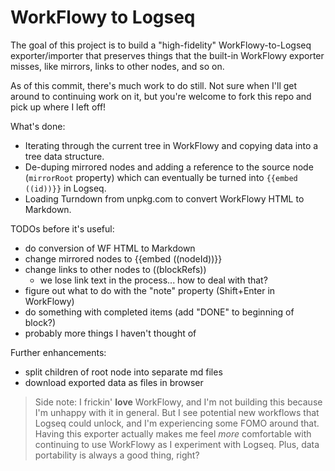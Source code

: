 # WorkFlowy to Logseq

The goal of this project is to build a "high-fidelity" WorkFlowy-to-Logseq exporter/importer that preserves things that the built-in WorkFlowy exporter misses, like mirrors, links to other nodes, and so on.

As of this commit, there's much work to do still. Not sure when I'll get around to continuing work on it, but you're welcome to fork this repo and pick up where I left off!

What's done:

- Iterating through the current tree in WorkFlowy and copying data into a tree data structure.
- De-duping mirrored nodes and adding a reference to the source node (`mirrorRoot` property) which can eventually be turned into `{{embed ((id))}}` in Logseq.
- Loading Turndown from unpkg.com to convert WorkFlowy HTML to Markdown.

TODOs before it's useful:

- do conversion of WF HTML to Markdown
- change mirrored nodes to {{embed ((nodeId))}}
- change links to other nodes to ((blockRefs))
	- we lose link text in the process... how to deal with that?
- figure out what to do with the "note" property (Shift+Enter in WorkFlowy)
- do something with completed items (add "DONE" to beginning of block?)
- probably more things I haven't thought of

Further enhancements:

- split children of root node into separate md files
- download exported data as files in browser

> Side note: I frickin' **love** WorkFlowy, and I'm not building this because I'm unhappy with it in general. But I see potential new workflows that Logseq could unlock, and I'm experiencing some FOMO around that. Having this exporter actually makes me feel *more* comfortable with continuing to use WorkFlowy as I experiment with Logseq. Plus, data portability is always a good thing, right?
